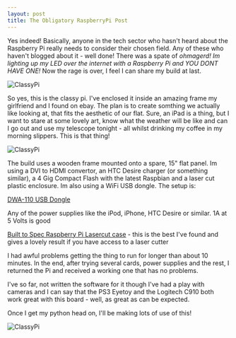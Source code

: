 ```yaml
---
layout: post
title: The Obligatory RaspberryPi Post
---
```

Yes indeed! Basically, anyone in the tech sector who hasn't heard about the
Raspberry Pi really needs to consider their chosen field. Any of these who
haven't blogged about it - well done! There was a spate of *ohmagerd! Im
lighting up my LED over the internet with a Raspberry Pi and YOU DONT HAVE
ONE!* Now the rage is over, I feel I can share my build at last.

![ClassyPi](http://farm9.staticflickr.com/8318/8057935192_d7b0f8d261.jpg)

So yes, this is the classy pi. I've enclosed it inside an amazing frame my
girlfriend and I found on ebay. The plan is to create somthing we actually like
looking at, that fits the aesthetic of our flat. Sure, an iPad is a thing, but
I want to stare at some lovely art, know what the weather will be like and can
I go out and use my telescope tonight - all whilst drinking my coffee in my
morning slippers. This is that thing!

![ClassyPi](http://farm9.staticflickr.com/8317/8057914793_e0817c8b87.jpg)

The build uses a wooden frame mounted onto a spare, 15" flat panel. Im using a
DVI to HDMI convertor, an HTC Desire charger (or something similar), a 4 Gig
Compact Flash with the latest Raspbian and a laser cut plastic enclosure. Im
also using a WiFi USB dongle. The setup is:
 
 [DWA-110 USB Dongle](http://elinux.org/RPi_VerifiedPeripheralsWorking_USB_Wifi_Adapters)
 
 Any of the power supplies like the iPod, iPhone, HTC Desire or similar. 1A at 5 Volts is good

 [Built to Spec Raspberry Pi Lasercut case](http://www.thingiverse.com/thing:25100) - this is the best I've found
and gives a lovely result if you have access to a laser cutter

I had awful problems getting the thing to run for longer than about 10 minutes.
In the end, after trying several cards, power supplies and the rest, I returned
the Pi and received a working one that has no problems.

I've so far, not written the software for it though I've had a play with
cameras and I can say that the PS3 Eyetoy and the Logitech C910 both work great
with this board - well, as great as can be expected. 

Once I get my python head on, I'll be making lots of use of this!

![ClassyPi](http://farm9.staticflickr.com/8315/8057942754_7ccbae0a23.jpg)